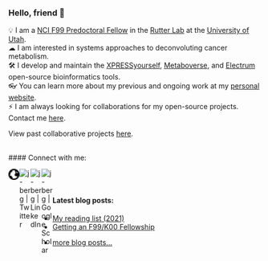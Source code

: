 ### Hello, friend 👋

💡  I am a [NCI F99 Predoctoral Fellow](https://github.com/j-berg/NCI_F99_application/blob/main/Berg-Jordan_NCI-F99_2019-application_Redacted.pdf) in the [Rutter Lab](https://rutter.biochem.utah.edu/) at the [University of Utah](https://www.utah.edu/).    
☁ I am interested in systems approaches to deconvoluting cancer metabolism.    
🛠 I develop and maintain the [XPRESSyourself](https://github.com/XPRESSyourself/XPRESSpipe), [Metaboverse](https://github.com/Metaboverse/Metaboverse), and [Electrum](https://github.com/Electrum-app/Electrum) open-source bioinformatics tools.    
👓 You can learn more about my previous and ongoing work at my [personal website](https://j-berg.github.io/).    
⚡ I am always looking for collaborations for my open-source projects. Contact me [here](https://github.com/j-berg/j-berg/issues).  
   
View past collaborative projects [here](https://github.com/users/j-berg/projects/8).

<br>
#### Connect with me:

[<img align="left" alt="j-berg.github.io" width="22px" src="https://raw.githubusercontent.com/iconic/open-iconic/master/svg/globe.svg" />][website]
[<img align="left" alt="j-berg | Twitter" width="22px" src="https://cdn.jsdelivr.net/npm/simple-icons@v3/icons/twitter.svg" />][twitter]
[<img align="left" alt="j-berg | LinkedIn" width="22px" src="https://cdn.jsdelivr.net/npm/simple-icons@v3/icons/linkedin.svg" />][linkedin]
[<img align="left" alt="j-berg | Google Scholar" width="22px" src="https://cdn.jsdelivr.net/npm/simple-icons@v3/icons/googlescholar.svg" />][googlescholar]    

<br><br>
#### Latest blog posts:

<!-- BLOG-POST-LIST:START -->
- [My reading list (2021)](https://j-berg.github.io/blog/2021-07-01_My-reading-list-2021.html)
- [Getting an F99/K00 Fellowship](https://j-berg.github.io/blog/2021-07-03_Getting-an-F99-K00-Fellowship.html)
<!-- BLOG-POST-LIST:END -->
- [more blog posts...](https://j-berg.github.io/blog.html)


[website]: https://j-berg.github.io
[twitter]: https://twitter.com/jordanberg0
[linkedin]: https://www.linkedin.com/in/jordan-a-berg/
[googlescholar]: https://scholar.google.com/citations?user=0XsLZ3sAAAAJ&hl=en
